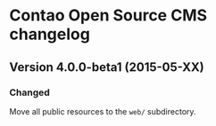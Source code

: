 Contao Open Source CMS changelog
================================

Version 4.0.0-beta1 (2015-05-XX)
--------------------------------

### Changed
Move all public resources to the `web/` subdirectory.
